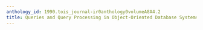 ```yaml
---
anthology_id: 1990.tois_journal-ir0anthology0volumeA8A4.2
title: Queries and Query Processing in Object-Oriented Database Systems
---
```

